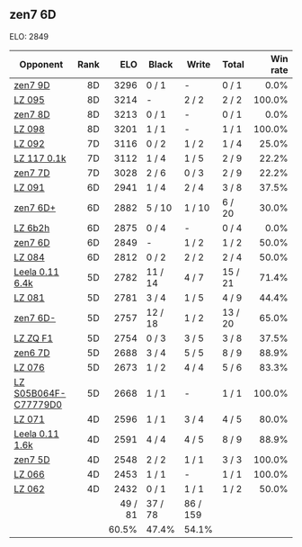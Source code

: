 ## zen7 6D ##

ELO: 2849

Opponent | Rank | ELO | Black | Write | Total | Win rate
---------|-----:|----:|-------|-------|-------|-------:
[zen7 9D](zen7%209D.md) | 8D | 3296 | 0 / 1 | - | 0 / 1 | 0.0%
[LZ 095](LZ%20095.md) | 8D | 3214 | - | 2 / 2 | 2 / 2 | 100.0%
[zen7 8D](zen7%208D.md) | 8D | 3213 | 0 / 1 | - | 0 / 1 | 0.0%
[LZ 098](LZ%20098.md) | 8D | 3201 | 1 / 1 | - | 1 / 1 | 100.0%
[LZ 092](LZ%20092.md) | 7D | 3116 | 0 / 2 | 1 / 2 | 1 / 4 | 25.0%
[LZ 117 0.1k](LZ%20117%200.1k.md) | 7D | 3112 | 1 / 4 | 1 / 5 | 2 / 9 | 22.2%
[zen7 7D](zen7%207D.md) | 7D | 3028 | 2 / 6 | 0 / 3 | 2 / 9 | 22.2%
[LZ 091](LZ%20091.md) | 6D | 2941 | 1 / 4 | 2 / 4 | 3 / 8 | 37.5%
[zen7 6D+](zen7%206D+.md) | 6D | 2882 | 5 / 10 | 1 / 10 | 6 / 20 | 30.0%
[LZ 6b2h](LZ%206b2h.md) | 6D | 2875 | 0 / 4 | - | 0 / 4 | 0.0%
[zen7 6D](zen7%206D.md) | 6D | 2849 | - | 1 / 2 | 1 / 2 | 50.0%
[LZ 084](LZ%20084.md) | 6D | 2812 | 0 / 2 | 2 / 2 | 2 / 4 | 50.0%
[Leela 0.11 6.4k](Leela%200.11%206.4k.md) | 5D | 2782 | 11 / 14 | 4 / 7 | 15 / 21 | 71.4%
[LZ 081](LZ%20081.md) | 5D | 2781 | 3 / 4 | 1 / 5 | 4 / 9 | 44.4%
[zen7 6D-](zen7%206D-.md) | 5D | 2757 | 12 / 18 | 1 / 2 | 13 / 20 | 65.0%
[LZ ZQ F1](LZ%20ZQ%20F1.md) | 5D | 2754 | 0 / 3 | 3 / 5 | 3 / 8 | 37.5%
[zen6 7D](zen6%207D.md) | 5D | 2688 | 3 / 4 | 5 / 5 | 8 / 9 | 88.9%
[LZ 076](LZ%20076.md) | 5D | 2673 | 1 / 2 | 4 / 4 | 5 / 6 | 83.3%
[LZ S05B064F-C77779D0](LZ%20S05B064F-C77779D0.md) | 5D | 2668 | 1 / 1 | - | 1 / 1 | 100.0%
[LZ 071](LZ%20071.md) | 4D | 2596 | 1 / 1 | 3 / 4 | 4 / 5 | 80.0%
[Leela 0.11 1.6k](Leela%200.11%201.6k.md) | 4D | 2591 | 4 / 4 | 4 / 5 | 8 / 9 | 88.9%
[zen7 5D](zen7%205D.md) | 4D | 2548 | 2 / 2 | 1 / 1 | 3 / 3 | 100.0%
[LZ 066](LZ%20066.md) | 4D | 2453 | 1 / 1 | - | 1 / 1 | 100.0%
[LZ 062](LZ%20062.md) | 4D | 2432 | 0 / 1 | 1 / 1 | 1 / 2 | 50.0%
 | | | 49 / 81 | 37 / 78 | 86 / 159 | 
 | | | 60.5% | 47.4% | 54.1% | 
